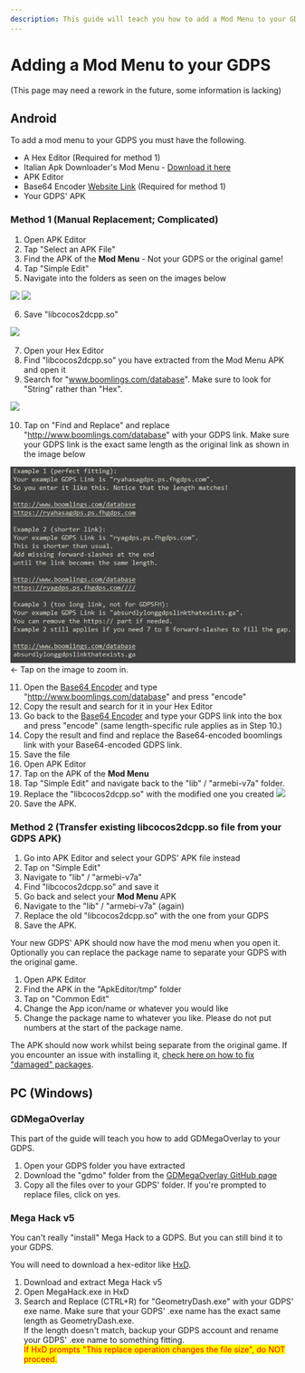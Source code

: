 ```yaml
---
description: This guide will teach you how to add a Mod Menu to your GDPS on mobile and PC.
---
```


# Adding a Mod Menu to your GDPS

(This page may need a rework in the future, some information is lacking)

## Android

To add a mod menu to your GDPS you must have the following.

* A Hex Editor (Required for method 1)
* Italian Apk Downloader's Mod Menu - [Download it here](https://www.youtube.com/watch?v=YNF\_wk7uMuA)
* APK Editor
* Base64 Encoder [Website Link](https://www.base64encode.org/) (Required for method 1)
* Your GDPS' APK

### Method 1 (Manual Replacement; Complicated)

1. Open APK Editor
2. Tap "Select an APK File"
3. Find the APK of the **Mod Menu** - Not your GDPS or the original game!
4. Tap "Simple Edit"
5. Navigate into the folders as seen on the images below

&#x20;![](../.gitbook/assets/Screenshot\_20230923-121906-751.png) ![](../.gitbook/assets/Screenshot\_20230923-121920-007.png)

6. Save "libcocos2dcpp.so"

&#x20;![](../.gitbook/assets/Screenshot\_20230923-121944-133.png)

7. Open your Hex Editor
8. Find "libcocos2dcpp.so" you have extracted from the Mod Menu APK and open it
9. Search for "www.boomlings.com/database". Make sure to look for "String" rather than "Hex".

&#x20;![](../.gitbook/assets/Screenshot\_20230923-122017-727.png)

10. Tap on "Find and Replace" and replace "http://www.boomlings.com/database" with your GDPS link. Make sure your GDPS link is the exact same length as the original link as shown in the image below

![](<../.gitbook/assets/image (1).png>) <- Tap on the image to zoom in.

11. Open the [Base64 Encoder](https://www.base64encode.org) and type "http://www.boomlings.com/database" and press "encode"
12. Copy the result and search for it in your Hex Editor
13. Go back to the [Base64 Encoder](https://www.base64encode.org) and type your GDPS link into the box and press "encode" (same length-specific rule applies as in Step 10.)
14. Copy the result and find and replace the Base64-encoded boomlings link with your Base64-encoded GDPS link.
15. Save the file
16. Open APK Editor
17. Tap on the APK of the **Mod Menu**
18. Tap "Simple Edit" and navigate back to the "lib" / "armebi-v7a" folder.
19. Replace the "libcocos2dcpp.so" with the modified one you created ![](../.gitbook/assets/Screenshot\_20230923-122109-054.png)
20. Save the APK.

### Method 2 (Transfer existing libcocos2dcpp.so file from your GDPS APK)

1. Go into APK Editor and select your GDPS' APK file instead
2. Tap on "Simple Edit"
3. Navigate to "lib" / "armebi-v7a"
4. Find "libcocos2dcpp.so" and save it
5. Go back and select your **Mod Menu** APK
6. Navigate to the "lib" / "armebi-v7a" (again)
7. Replace the old "libcocos2dcpp.so" with the one from your GDPS
8. Save the APK.

Your new GDPS' APK should now have the mod menu when you open it. Optionally you can replace the package name to separate your GDPS with the original game.

1. Open APK Editor
2. Find the APK in the "ApkEditor/tmp" folder
3. Tap on "Common Edit"
4. Change the App icon/name or whatever you would like
5. Change the package name to whatever you like. Please do not put numbers at the start of the package name.

The APK should now work whilst being separate from the original game. If you encounter an issue with installing it, [check here on how to fix "damaged" packages](../faq/package-parsing-error-android.md).

## PC (Windows)

### GDMegaOverlay

This part of the guide will teach you how to add GDMegaOverlay to your GDPS.

1. Open your GDPS folder you have extracted
2. Download the "gdmo" folder from the [GDMegaOverlay GitHub page](https://github.com/maxnut/GDMegaOverlay)
3. Copy all the files over to your GDPS' folder. If you're prompted to replace files, click on yes.

### Mega Hack v5

You can't really "install" Mega Hack to a GDPS. But you can still bind it to your GDPS.

You will need to download a hex-editor like [HxD](https://mh-nexus.de/en/downloads.php?product=HxD20).

1. Download and extract Mega Hack v5
2. Open MegaHack.exe in HxD
3. Search and Replace (CTRL+R) for "GeometryDash.exe" with your GDPS' exe name. Make sure that your GDPS' .exe name has the exact same length as GeometryDash.exe.\
   If the length doesn't match, backup your GDPS account and rename your GDPS' .exe name to something fitting.\
   <mark style="color:red;">If HxD prompts "This replace operation changes the file size", do NOT proceed.</mark>

